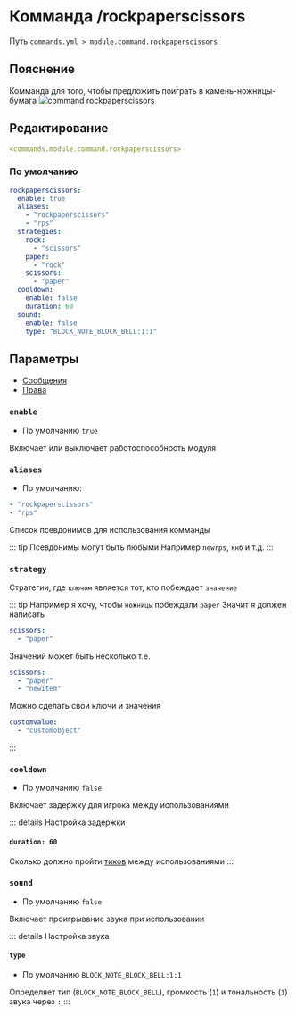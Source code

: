# Комманда /rockpaperscissors
Путь `commands.yml > module.command.rockpaperscissors`

## Пояснение
Комманда для того, чтобы предложить поиграть в камень-ножницы-бумага
![command rockpaperscissors](/commandrockpaperscissors.png)

## Редактирование
```yaml
<commands.module.command.rockpaperscissors>
```

### По умолчанию
```yaml
rockpaperscissors:
  enable: true
  aliases:
    - "rockpaperscissors"
    - "rps"
  strategies:
    rock:
      - "scissors"
    paper:
      - "rock"
    scissors:
      - "paper"
  cooldown:
    enable: false
    duration: 60
  sound:
    enable: false
    type: "BLOCK_NOTE_BLOCK_BELL:1:1"
```

## Параметры

- [Сообщения](/en/messages/ru_ru/module/command/rockpaperscissors/)
- [Права](/en/permissions/module/command/rockpaperscissors/)

### `enable`
- По умолчанию `true`

Включает или выключает работоспособность модуля

### `aliases`
- По умолчанию:
```yaml
- "rockpaperscissors"
- "rps"
```

Список псевдонимов для использования комманды

::: tip Псевдонимы могут быть любыми
Например `newrps`, `кнб` и т.д.
:::

### `strategy`

Стратегии, где `ключом` является тот, кто побеждает `значение`

::: tip Например я хочу, чтобы `ножницы` побеждали `paper`
Значит я должен написать
```yaml
scissors:
  - "paper"
```

Значений может быть несколько т.е.
```yaml
scissors:
  - "paper"
  - "newitem"
```

Можно сделать свои ключи и значения
```yaml
customvalue:
  - "customobject"
```
:::

### `cooldown`
- По умолчанию `false`

Включает задержку для игрока между использованиями

::: details Настройка задержки
#### `duration: 60`

Сколько должно пройти [тиков](https://ru.minecraft.wiki/w/%D0%A2%D0%B0%D0%BA%D1%82) между использованиями
:::

### `sound`
- По умолчанию `false`

Включает проигрывание звука при использовании

::: details Настройка звука
#### `type`
- По умолчанию `BLOCK_NOTE_BLOCK_BELL:1:1`

Определяет тип (`BLOCK_NOTE_BLOCK_BELL`), громкость (`1`) и тональность (`1`) звука через `:`
:::